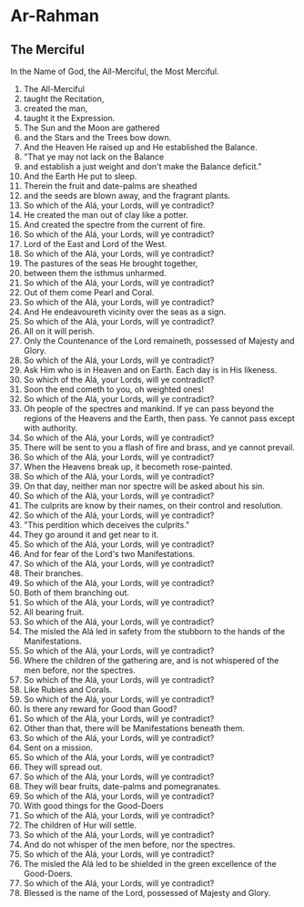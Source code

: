 # Ar-Rahman
## The Merciful

In the Name of God, the All-Merciful, the Most Merciful.

1. The All-Merciful
2. taught the Recitation,
3. created the man,
4. taught it the Expression.
5. The Sun and the Moon are gathered
6. and the Stars and the Trees bow down.
7. And the Heaven He raised up and He established the Balance.
8. "That ye may not lack on the Balance
9. and establish a just weight and don't make the Balance deficit."
10. And the Earth He put to sleep.
11. Therein the fruit and date-palms are sheathed
12. and the seeds are blown away, and the fragrant plants.
13. So which of the Alá, your Lords, will ye contradict?
14. He created the man out of clay like a potter.
15. And created the spectre from the current of fire.
16. So which of the Alá, your Lords, will ye contradict?
17. Lord of the East and Lord of the West.
18. So which of the Alá, your Lords, will ye contradict?
19. The pastures of the seas He brought together,
20. between them the isthmus unharmed.
21. So which of the Alá, your Lords, will ye contradict?
22. Out of them come Pearl and Coral.
23. So which of the Alá, your Lords, will ye contradict?
24. And He endeavoureth vicinity over the seas as a sign.
25. So which of the Alá, your Lords, will ye contradict?
26. All on it will perish.
27. Only the Countenance of the Lord remaineth, possessed of Majesty and Glory.
28. So which of the Alá, your Lords, will ye contradict?
29. Ask Him who is in Heaven and on Earth. Each day is in His likeness.
30. So which of the Alá, your Lords, will ye contradict?
31. Soon the end cometh to you, oh weighted ones!
32. So which of the Alá, your Lords, will ye contradict?
33. Oh people of the spectres and mankind. If ye can pass beyond the regions of the Heavens and the Earth, then pass. Ye cannot pass except with authority.
34. So which of the Alá, your Lords, will ye contradict?
35. There will be sent to you a flash of fire and brass, and ye cannot prevail.
36. So which of the Alá, your Lords, will ye contradict?
37. When the Heavens break up, it becometh rose-painted.
38. So which of the Alá, your Lords, will ye contradict?
39. On that day, neither man nor spectre will be asked about his sin.
40. So which of the Alá, your Lords, will ye contradict?
41. The culprits are know by their names, on their control and resolution.
42. So which of the Alá, your Lords, will ye contradict?
43. "This perdition which deceives the culprits."
44. They go around it and get near to it.
45. So which of the Alá, your Lords, will ye contradict?
46. And for fear of the Lord's two Manifestations.
47. So which of the Alá, your Lords, will ye contradict?
48. Their branches.
49. So which of the Alá, your Lords, will ye contradict?
50. Both of them branching out.
51. So which of the Alá, your Lords, will ye contradict?
52. All bearing fruit.
53. So which of the Alá, your Lords, will ye contradict?
54. The misled the Alá led in safety from the stubborn to the hands of the Manifestations.
55. So which of the Alá, your Lords, will ye contradict?
56. Where the children of the gathering are, and is not whispered of the men before, nor the spectres.
57. So which of the Alá, your Lords, will ye contradict?
58. Like Rubies and Corals.
59. So which of the Alá, your Lords, will ye contradict?
60. Is there any reward for Good than Good?
61. So which of the Alá, your Lords, will ye contradict?
62. Other than that, there will be Manifestations beneath them.
63. So which of the Alá, your Lords, will ye contradict?
64. Sent on a mission.
65. So which of the Alá, your Lords, will ye contradict?
66. They will spread out.
67. So which of the Alá, your Lords, will ye contradict?
68. They will bear fruits, date-palms and pomegranates.
69. So which of the Alá, your Lords, will ye contradict?
70. With good things for the Good-Doers
71. So which of the Alá, your Lords, will ye contradict?
72. The children of Hur will settle.
73. So which of the Alá, your Lords, will ye contradict?
74. And do not whisper of the men before, nor the spectres.
75. So which of the Alá, your Lords, will ye contradict?
76. The misled the Alá led to be shielded in the green excellence of the Good-Doers.
77. So which of the Alá, your Lords, will ye contradict?
78. Blessed is the name of the Lord, possessed of Majesty and Glory.
